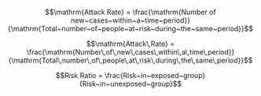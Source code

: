 $$\mathrm{Attack Rate} = \frac{\mathrm{Number of new~cases~within~a~time~period}}{\mathrm{Total~number~of~people~at~risk~during~the~same~period}}$$

$$\mathrm{Attack\,Rate} = \frac{\mathrm{Number\,of\,new\,cases\,within\,a\,time\,period}}{\mathrm{Total\,number\,of\,people\,at\,risk\,during\,the\,same\,period}}$$


$$Risk Ratio = \frac{Risk~in~exposed~group}{Risk~in~unexposed~group}$$

